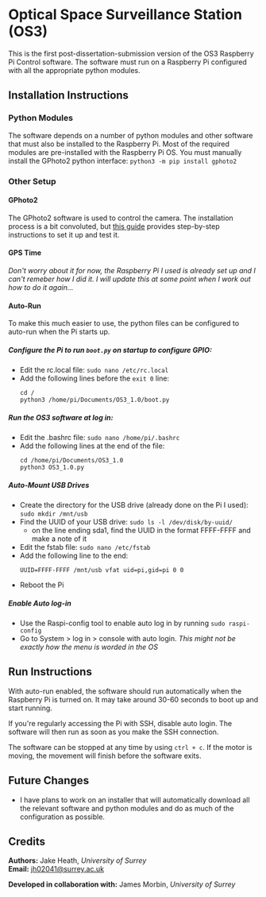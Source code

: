 # Optical Space Surveillance Station (OS3)

This is the first post-dissertation-submission version of the OS3 Raspberry Pi Control software. The software must run on a Raspberry Pi configured with all the appropriate python modules.

## Installation Instructions
### Python Modules
The software depends on a number of python modules and other software that must also be installed to the Raspberry Pi.
Most of the required modules are pre-installed with the Raspberry Pi OS. You must manually install the GPhoto2 python interface:
`python3 -m pip install gphoto2`

### Other Setup
#### GPhoto2
The GPhoto2 software is used to control the camera. The installation process is a bit convoluted, but [this guide](https://pimylifeup.com/raspberry-pi-dslr-camera-control/) provides step-by-step instructions to set it up and test it.

#### GPS Time
_Don't worry about it for now, the Raspberry Pi I used is already set up and I can't remeber how I did it. I will update this at some point when I work out how to do it again..._

#### Auto-Run
To make this much easier to use, the python files can be configured to auto-run when the Pi starts up.

##### Configure the Pi to run `boot.py` on startup to configure GPIO:
- Edit the rc.local file: `sudo nano /etc/rc.local`
- Add the following lines before the `exit 0` line:
    ```
    cd /
    python3 /home/pi/Documents/OS3_1.0/boot.py
    ```

##### Run the OS3 software at log in:
- Edit the .bashrc file: `sudo nano /home/pi/.bashrc`
- Add the following lines at the end of the file:
    ```
    cd /home/pi/Documents/OS3_1.0
    python3 OS3_1.0.py
    ```

##### Auto-Mount USB Drives
- Create the directory for the USB drive (already done on the Pi I used): `sudo mkdir /mnt/usb`
- Find the UUID of your USB drive: `sudo ls -l /dev/disk/by-uuid/`
    - on the line ending sda1, find the UUID in the format FFFF-FFFF and make a note of it
- Edit the fstab file: `sudo nano /etc/fstab`
- Add the following line to the end:
    ```
    UUID=FFFF-FFFF /mnt/usb vfat uid=pi,gid=pi 0 0
    ```
- Reboot the Pi

##### Enable Auto log-in
- Use the Raspi-config tool to enable auto log in by running `sudo raspi-config`
- Go to System > log in > console with auto login. _This might not be exactly how the menu is worded in the OS_

## Run Instructions
With auto-run enabled, the software should run automatically when the Raspberry Pi is turned on. It may take around 30-60 seconds to boot up and start running.

If you're regularly accessing the Pi with SSH, disable auto login. The software will then run as soon as you make the SSH connection.

The software can be stopped at any time by using `ctrl + c`. If the motor is moving, the movement will finish before the software exits.

## Future Changes
- I have plans to work on an installer that will automatically download all the relevant software and python modules and do as much of the configuration as possible.

## Credits
**Authors:** Jake Heath, _University of Surrey_  
**Email:** jh02041@surrey.ac.uk

**Developed in collaboration with:** James Morbin, _University of Surrey_
